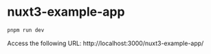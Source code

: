 # nuxt3-example-app

```sh
pnpm run dev
```

Access the following URL:
http://localhost:3000/nuxt3-example-app/
